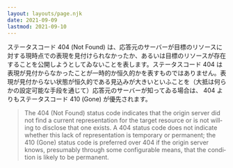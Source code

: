 ```yaml
---
layout: layouts/page.njk
date: 2021-09-09
lastmod: 2021-09-10
---
```


<div class="blockquote-like">
  <p><span class="incipit">ステータスコード 404</span> (Not Found) は、応答元のサーバーが目標のリソースに対する現時点での表現を見付けられなかったか、あるいは目標のリソースが存在することを公開しようとしてゐないことを表します。ステータスコード 404 は表現が見付からなかったことが一時的か恒久的かを表すものではありません。表現が見付からない状態が恒久的である見込みが大きいといふことを（大抵は何らかの設定可能な手段を通じて）応答元のサーバーが知ってゐる場合は、 404 よりもステータスコード 410 (Gone) が優先されます。</p>
</div>

<blockquote cite="https://datatracker.ietf.org/doc/html/rfc7231" lang="en" class="hidden">
  <p>The 404 (Not Found) status code indicates that the origin server did not find a current representation for the target resource or is not willing to disclose that one exists.  A 404 status code does not indicate whether this lack of representation is temporary or permanent; the 410 (Gone) status code is preferred over 404 if the origin server knows, presumably through some configurable means, that the condition is likely to be permanent.</p>
</blockquote>
